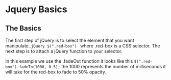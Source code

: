 # Jquery Basics

## The Basics
The first step of jQuery is to select the element that you want manipulate..```jQuery $(".red-box") ``` where .red-box is a CSS selector. 
The next step is to attach a jQuery function to your selector. 

In this example we use the .fadeOut function it looks like this 
```$(".red-box").fadeTo(1000, 0.5);``` the 1000 represents the number of milliseconds it will take for the red-box to fade to 50% opacity.
